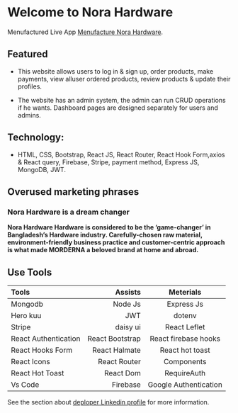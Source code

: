 # Welcome to Nora Hardware

Menufactured Live App  [Menufacture Nora Hardware](https://manufacture-hardware.web.app/).

 ## Featured


* This website allows users to log in & sign up, order products, make payments, view alluser ordered products, review products & update their profiles.

*  The website has an admin system, the admin can run CRUD operations if he wants. Dashboard pages are designed separately for users and admins. 

## Technology: 

* HTML, CSS, Bootstrap, React JS, React Router, React Hook Form,axios & React query, Firebase, Stripe, payment method, Express JS, MongoDB, JWT. 


## Overused marketing phrases
 

  ### Nora Hardware is a dream changer 
  **Nora Hardware Hardware is considered to be the ‘game-changer’ in Bangladesh’s Hardware industry. Carefully-chosen raw material, environment-friendly business practice and customer-centric approach is what made MORDERNA a beloved brand at home and abroad.**  

 

## Use Tools 

Tools | Assists | Meterials
| :--- | ---: | :---:
 Mongodb | Node Js | Express Js
 Hero kuu | JWT | dotenv
 Stripe | daisy ui |React Leflet
 React Authentication |  React Bootstrap |  React firebase hooks
 React Hooks Form | React Halmate | React hot toast
 React Icons | React Router | Components
React Hot Toast   | React Dom | RequireAuth
Vs Code  | Firebase| Google Authentication 


See the section about [deploper Linkedin profile](https://www.linkedin.com/in/sajeeb-ahmed/) for more information.
